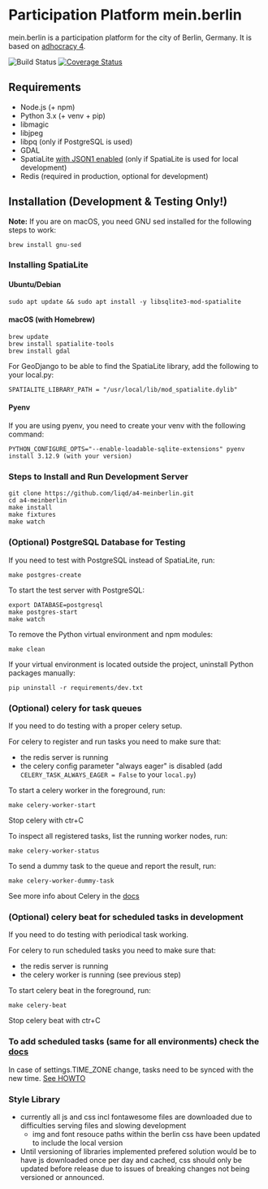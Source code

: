 # Participation Platform mein.berlin

mein.berlin is a participation platform for the city of Berlin, Germany. It is
based on [adhocracy 4](https://github.com/liqd/adhocracy4).

![Build Status](https://github.com/liqd/a4-meinberlin/actions/workflows/django.yml/badge.svg)
[![Coverage Status](https://coveralls.io/repos/github/liqd/a4-meinberlin/badge.svg?branch=main)](https://coveralls.io/github/liqd/a4-meinberlin?branch=main)

## Requirements

- Node.js (+ npm)
- Python 3.x (+ venv + pip)
- libmagic
- libjpeg
- libpq (only if PostgreSQL is used)
- GDAL
- SpatiaLite [with JSON1 enabled](https://code.djangoproject.com/wiki/JSON1Extension) (only if SpatiaLite is used for local development)
- Redis (required in production, optional for development)

## Installation (Development & Testing Only!)

**Note:** If you are on macOS, you need GNU sed installed for the following steps to work:

```
brew install gnu-sed
```

### Installing SpatiaLite

#### Ubuntu/Debian

```
sudo apt update && sudo apt install -y libsqlite3-mod-spatialite
```

#### macOS (with Homebrew)

```
brew update
brew install spatialite-tools
brew install gdal
```

For GeoDjango to be able to find the SpatiaLite library, add the following to your local.py:

```
SPATIALITE_LIBRARY_PATH = "/usr/local/lib/mod_spatialite.dylib"
```

#### Pyenv

If you are using pyenv, you need to create your venv with the following command:

```
PYTHON_CONFIGURE_OPTS="--enable-loadable-sqlite-extensions" pyenv install 3.12.9 (with your version)
```

### Steps to Install and Run Development Server

```
git clone https://github.com/liqd/a4-meinberlin.git
cd a4-meinberlin
make install
make fixtures
make watch
```

### (Optional) PostgreSQL Database for Testing

If you need to test with PostgreSQL instead of SpatiaLite, run:

```
make postgres-create
```

To start the test server with PostgreSQL:

```
export DATABASE=postgresql
make postgres-start
make watch
```

To remove the Python virtual environment and npm modules:

```
make clean
```

If your virtual environment is located outside the project, uninstall Python packages manually:

```
pip uninstall -r requirements/dev.txt
```

### (Optional) celery for task queues

If you need to do testing with a proper celery setup.

For celery to register and run tasks you need to make sure that:

- the redis server is running
- the celery config parameter "always eager" is disabled (add `CELERY_TASK_ALWAYS_EAGER = False` to your `local.py`)

To start a celery worker in the foreground, run:

```
make celery-worker-start
```

Stop celery with ctr+C

To inspect all registered tasks, list the running worker nodes, run:

```
make celery-worker-status
```

To send a dummy task to the queue and report the result, run:

```
make celery-worker-dummy-task
```

See more info about Celery in the [docs](./docs/celery.md)

### (Optional) celery beat for scheduled tasks in development

If you need to do testing with periodical task working.

For celery to run scheduled tasks you need to make sure that:

- the redis server is running
- the celery worker is running (see previous step)

To start celery beat in the foreground, run:

```
make celery-beat
```

Stop celery beat with ctr+C

### To add scheduled tasks (same for all environments) check the [docs](./docs/celerybeat.md)

In case of settings.TIME_ZONE change, tasks need to be synced with the new time. [See HOWTO](https://django-celery-beat.readthedocs.io/en/latest/#important-warning-about-time-zones)

### Style Library

- currently all js and css incl fontawesome files are downloaded due to difficulties serving files and slowing development
  - img and font resouce paths within the berlin css have been updated to include the local version
- Until versioning of libraries implemented prefered solution would be to have js downloaded once per day and cached, css should only be updated before release due to issues of breaking changes not being versioned or announced.
